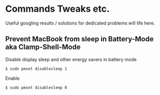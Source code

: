 # Commands Tweaks etc.

Useful googling results / solutions for dedicated problems will life here.

## Prevent MacBook from sleep in Battery-Mode aka Clamp-Shell-Mode

Disable display sleep and other energy savers in battery mode
```shell 
$ sudo pmset disablesleep 1
```
Enable
```shell 
$ sudo pmset disablesleep 0
```

